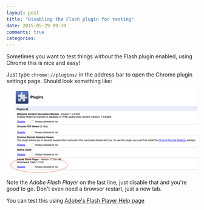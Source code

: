 ```yaml
---
layout: post
title: "Disabling the Flash plugin for testing"
date: 2015-05-29 09:39
comments: true
categories: 
---
```

Sometimes you want to test things _without_ the Flash plugin enabled, using Chrome this is nice and easy!

Just type `chrome://plugins/` in the address bar to open the Chrome plugin settings page. Should look something like:

![Flash plugins settings page in Chrome](/images/flashplugin/plugins.png)

Note the _Adobe Flash Player_ on the last line, just disable that and you're good to go. Don't even need a browser restart, just a new tab.

You can test this using [Adobe's Flash Player Help page](https://helpx.adobe.com/flash-player.html)
